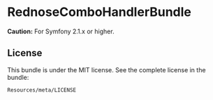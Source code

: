 RednoseComboHandlerBundle
=========================

**Caution:** For Symfony 2.1.x or higher.

License
-------

This bundle is under the MIT license. See the complete license in the bundle:

    Resources/meta/LICENSE
